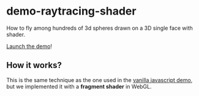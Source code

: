 # demo-raytracing-shader
How to fly among hundreds of 3d spheres drawn on a 3D single face with shader.

[Launch the demo](http://tolokoban.github.io/demo-raytracing-shader/)!


## How it works?

This is the same technique as the one used in the [vanilla javascript demo](https://github.com/tolokoban/demo-raytracing-no-webgl), but we implemented it with a __fragment shader__ in WebGL.
